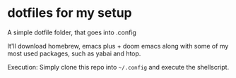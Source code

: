 # dotfiles for my setup

A simple dotfile folder, that goes into .config

It'll download homebrew, emacs plus + doom emacs along with some of my most used packages, such as yabai and htop.

Execution: Simply clone this repo into `~/.config` and execute the shellscript.
